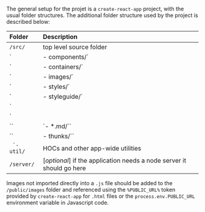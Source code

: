 The general setup for the projet is a `create-react-app` project, with the 
usual folder structures.  The additional folder structure used by the project is described below:

| Folder             | Description   |
| :---               | :---          |
| `/src/`             | top level source folder |
| ` |- components/`   | all ui/presentational components |
| ` |- containers/`   | HOCs for mapping application state |
| ` |- images/`       | images for importing directly into `.js` files |
| ` |- styles/`       | custom and overridding styles for application |
| ` |- styleguide/`   | contains all styleguide related files/components |
| ` | |- components/` | customized Styleguidist components for rendering the styleguide |
| ` | |- styles/`   | styles specific to the styleguide only |
| `` | `- *.md/`` | static styleguide sections not-generated from components |
| ``|- thunks/``       | async action creators |
| `` `- util/``       | HOCs and other app-wide utilities |
| `/server/`          | \[*optional*\] if the application needs a node server it should go here |

Images not imported directly into a `.js` file should be added to the `/public/images` folder and referenced using the `%PUBLIC_URL%` token provided by `create-react-app` for `.html` files or the `process.env.PUBLIC_URL` environment variable in Javascript code. 
